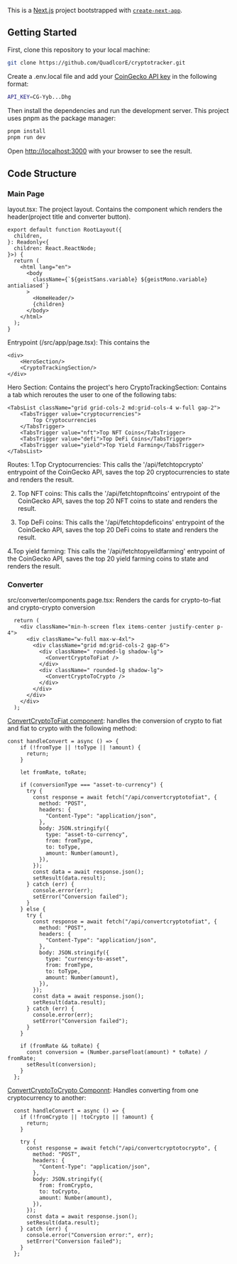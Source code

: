 This is a [Next.js](https://nextjs.org) project bootstrapped with [`create-next-app`](https://nextjs.org/docs/app/api-reference/cli/create-next-app).

## Getting Started
First, clone this repository to your local machine: 
```bash
git clone https://github.com/QuadlcorE/cryptotracker.git
```

Create a .env.local file and add your [CoinGecko API key](https://www.coingecko.com/en/api/pricing) in the following format:
```bash
API_KEY=CG-Yyb...Dhg
```

Then install the dependencies and run the development server. This project uses pnpm as the package manager:
```bash
pnpm install
pnpm run dev
```

Open [http://localhost:3000](http://localhost:3000) with your browser to see the result.


## Code Structure

### Main Page
layout.tsx: The project layout. Contains the <HomeHeader /> component which renders the header(project title and converter button).
```tsx
export default function RootLayout({
  children,
}: Readonly<{
  children: React.ReactNode;
}>) {
  return (
    <html lang="en">
      <body
        className={`${geistSans.variable} ${geistMono.variable} antialiased`}
      >
        <HomeHeader/>
        {children}
      </body>
    </html>
  );
}
```

Entrypoint (/src/app/page.tsx): This contains the 
```tsx
<div>
    <HeroSection/>
    <CryptoTrackingSection/>
</div>
```
Hero Section: Contains the project's hero
CryptoTrackingSection: Contains a tab which reroutes the user to one of the following tabs: 
```tsx
<TabsList className="grid grid-cols-2 md:grid-cols-4 w-full gap-2">
    <TabsTrigger value="cryptocurrencies">
        Top Cryptocurrencies
    </TabsTrigger>
    <TabsTrigger value="nft">Top NFT Coins</TabsTrigger>
    <TabsTrigger value="defi">Top DeFi Coins</TabsTrigger>
    <TabsTrigger value="yield">Top Yield Farming</TabsTrigger>
</TabsList>
```

Routes:
1.Top Cryptocurrencies: This calls the '/api/fetchtopcrypto' entrypoint of the CoinGecko API, saves the top 20 cryptocurrencies to state and renders the result.

2. Top NFT coins: This calls the '/api/fetchtopnftcoins' entrypoint of the CoinGecko API, saves the top 20 NFT coins to state and renders the result.

3. Top DeFi coins: This calls the '/api/fetchtopdeficoins' entrypoint of the CoinGecko API, saves the top 20 DeFi coins to state and renders the result.

4.Top yield farming: This calls the '/api/fetchtopyeildfarming' entrypoint of the CoinGecko API, saves the top 20 yield farming coins to state and renders the result.


### Converter
src/converter/components.page.tsx: Renders the cards for crypto-to-fiat and crypto-crypto conversion
```tsx
  return (
    <div className="min-h-screen flex items-center justify-center p-4">
      <div className="w-full max-w-4xl">
        <div className="grid md:grid-cols-2 gap-6">
          <div className=" rounded-lg shadow-lg">
            <ConvertCryptoToFiat />
          </div>
          <div className=" rounded-lg shadow-lg">
            <ConvertCryptoToCrypto />
          </div>
        </div>
      </div>
    </div>
  );
```
[ConvertCryptoToFiat component]('src\app\converter\components\convertcryptotofiat.tsx'): handles the conversion of crypto to fiat and fiat to crypto with the following method: 
```tsx
const handleConvert = async () => {
    if (!fromType || !toType || !amount) {
      return;
    }

    let fromRate, toRate;

    if (conversionType === "asset-to-currency") {
      try {
        const response = await fetch("/api/convertcryptotofiat", {
          method: "POST",
          headers: {
            "Content-Type": "application/json",
          },
          body: JSON.stringify({
            type: "asset-to-currency",
            from: fromType,
            to: toType,
            amount: Number(amount),
          }),
        });
        const data = await response.json();
        setResult(data.result);
      } catch (err) {
        console.error(err);
        setError("Conversion failed");
      }
    } else {
      try {
        const response = await fetch("/api/convertcryptotofiat", {
          method: "POST",
          headers: {
            "Content-Type": "application/json",
          },
          body: JSON.stringify({
            type: "currency-to-asset",
            from: fromType,
            to: toType,
            amount: Number(amount),
          }),
        });
        const data = await response.json();
        setResult(data.result);
      } catch (err) {
        console.error(err);
        setError("Conversion failed");
      }
    }

    if (fromRate && toRate) {
      const conversion = (Number.parseFloat(amount) * toRate) / fromRate;
      setResult(conversion);
    }
  };
```

[ConvertCryptoToCrypto Componnt]('src\app\converter\components\convertcryptotocrypto.tsx'): Handles converting from one cryptocurrency to another: 
```tsx
  const handleConvert = async () => {
    if (!fromCrypto || !toCrypto || !amount) {
      return;
    }

    try {
      const response = await fetch("/api/convertcryptotocrypto", {
        method: "POST",
        headers: {
          "Content-Type": "application/json",
        },
        body: JSON.stringify({
          from: fromCrypto,
          to: toCrypto,
          amount: Number(amount),
        }),
      });
      const data = await response.json();
      setResult(data.result);
    } catch (err) {
      console.error("Conversion error:", err);
      setError("Conversion failed");
    }
  };
```

